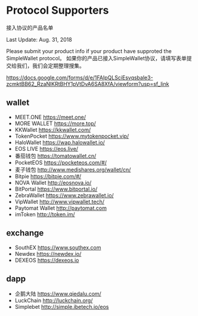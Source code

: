 # Protocol Supporters

接入协议的产品名单

Last Update: Aug. 31, 2018

Please submit your product info if your product have supproted the SimpleWallet protocol。
如果你的产品已接入SimpleWallet协议，请填写表单提交给我们，我们会定期整理搜集。

https://docs.google.com/forms/d/e/1FAIpQLSciEsvqsbale3-zcmktBB62_RzaNlKRtBHY1pVtDvA6SA8XfA/viewform?usp=sf_link


## wallet
- MEET.ONE  https://meet.one/   
- MORE WALLET  https://more.top/ 
- KKWallet  https://kkwallet.com/
- TokenPocket  https://www.mytokenpocket.vip/
- HaloWallet  https://wap.halowallet.io/
- EOS LIVE  https://eos.live/
- 番茄钱包  https://tomatowallet.cn/
- PocketEOS  https://pocketeos.com/#/
- 麦子钱包  http://www.medishares.org/wallet/cn/
- Bitpie  https://bitpie.com/#/
- NOVA Wallet http://eosnova.io/
- BitPortal  https://www.bitportal.io/
- ZebraWallet  https://www.zebrawallet.io/
- VipWallet  http://www.vipwallet.tech/
- Paytomat Wallet  http://paytomat.com
- imToken http://token.im/

## exchange

- SouthEX  https://www.southex.com
- Newdex  https://newdex.io/
- DEXEOS  https://dexeos.io

## dapp

- 企鹅大陆  https://www.qiedalu.com/
- LuckChain  http://luckchain.org/
- Simplebet  http://simple.ibetech.io/eos
